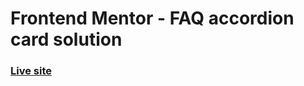 # Frontend Mentor - FAQ accordion card solution
### [Live site](https://scintillating-starlight-742178.netlify.app)
